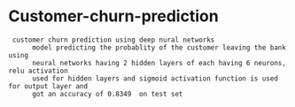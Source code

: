 # Customer-churn-prediction
     customer churn prediction using deep nural networks 
          model predicting the probablity of the customer leaving the bank using 
          neural networks having 2 hidden layers of each having 6 neurons, relu activation
          used for hidden layers and sigmoid activation function is used for output layer and
          got an accuracy of 0.8349  on test set
